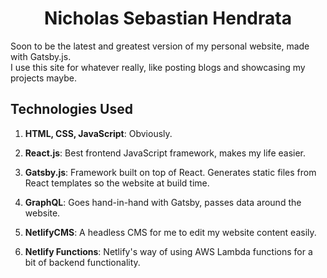 <h1 align="center">
  Nicholas Sebastian Hendrata
</h1>

Soon to be the latest and greatest version of my personal website, made with Gatsby.js.  
I use this site for whatever really, like posting blogs and showcasing my projects maybe.

## Technologies Used

1.  **HTML, CSS, JavaScript**: Obviously.

2.  **React.js**: Best frontend JavaScript framework, makes my life easier.

3.  **Gatsby.js**: Framework built on top of React. Generates static files from React templates so the website at build time.

4.  **GraphQL**: Goes hand-in-hand with Gatsby, passes data around the website.

5.  **NetlifyCMS**: A headless CMS for me to edit my website content easily.

6.  **Netlify Functions**: Netlify's way of using AWS Lambda functions for a bit of backend functionality.